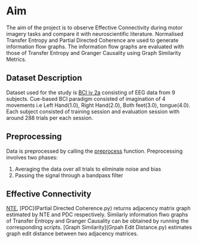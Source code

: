 # Aim #
The aim of the project is to observe Effective Connectivity during motor imagery tasks and compare it with neuroscientific literature. Normalised Transfer Entropy and Partial Directed Coherence are used to generate information flow graphs. The information flow graphs are evaluated with those of Transfer Entropy and Granger Causality using Graph Similarity Metrics.

## Dataset Description ##

Dataset used for the study is [BCI iv 2a](http://www.bbci.de/competition/iv/) consisting of EEG data from 9 subjects. Cue-based BCI paradigm consisted of imagination of 4 movements i.e Left Hand(1.0), Right Hand(2.0), Both feet(3.0), tongue(4.0). Each subject consisted of training session and evaluation session with around 288 trials per each session.

## Preprocessing ##

Data is preprocessed by calling the [preprocess](preprocess.py) function. Preprocessing involves two phases:
  1. Averaging the data over all trials to eliminate noise and bias
  2. Passing the signal through a bandpass filter

## Effective Connectivity ##

[NTE](NTE.py), [PDC](Partial Directed Coherence.py) returns adjacency matrix graph estimated by NTE and PDC respectively. Similarly information flwo graphs of Transfer Entropy and Granger Causality can be obtained by running the corresponding scripts. [Graph Similarity](Grpah Edit Distance.py) estimates graph edit distance between two adjacency matrices.

